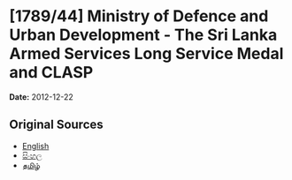# [1789/44] Ministry of Defence and Urban Development - The Sri Lanka Armed Services Long Service Medal and CLASP

**Date:** 2012-12-22

## Original Sources

- [English](https://documents.gov.lk/view/extra-gazettes/2012/12/1789-44_E.pdf)
- [සිංහල](https://documents.gov.lk/view/extra-gazettes/2012/12/1789-44_S.pdf)
- [தமிழ்](https://documents.gov.lk/view/extra-gazettes/2012/12/1789-44_T.pdf)
